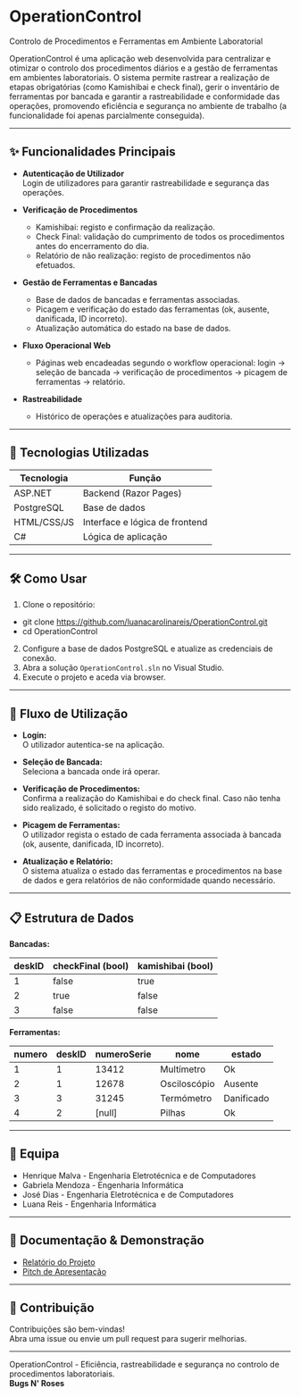 # OperationControl  
Controlo de Procedimentos e Ferramentas em Ambiente Laboratorial

OperationControl é uma aplicação web desenvolvida para centralizar e otimizar o controlo dos procedimentos diários e a gestão de ferramentas em ambientes laboratoriais. O sistema permite rastrear a realização de etapas obrigatórias (como Kamishibai e check final), gerir o inventário de ferramentas por bancada e garantir a rastreabilidade e conformidade das operações, promovendo eficiência e segurança no ambiente de trabalho (a funcionalidade foi apenas parcialmente conseguida).

---

## ✨ Funcionalidades Principais

- **Autenticação de Utilizador**  
  Login de utilizadores para garantir rastreabilidade e segurança das operações.

- **Verificação de Procedimentos**
  - Kamishibai: registo e confirmação da realização.
  - Check Final: validação do cumprimento de todos os procedimentos antes do encerramento do dia.
  - Relatório de não realização: registo de procedimentos não efetuados.

- **Gestão de Ferramentas e Bancadas**
  - Base de dados de bancadas e ferramentas associadas.
  - Picagem e verificação do estado das ferramentas (ok, ausente, danificada, ID incorreto).
  - Atualização automática do estado na base de dados.

- **Fluxo Operacional Web**
  - Páginas web encadeadas segundo o workflow operacional: login → seleção de bancada → verificação de procedimentos → picagem de ferramentas → relatório.

- **Rastreabilidade**
  - Histórico de operações e atualizações para auditoria.

---

## 🚀 Tecnologias Utilizadas

| Tecnologia     | Função                             |
| -------------- | --------------------------------- |
| ASP.NET        | Backend (Razor Pages)              |
| PostgreSQL     | Base de dados                      |
| HTML/CSS/JS    | Interface e lógica de frontend     |
| C#             | Lógica de aplicação                |

---

## 🛠️ Como Usar

1. Clone o repositório:
- git clone https://github.com/luanacarolinareis/OperationControl.git
- cd OperationControl

2. Configure a base de dados PostgreSQL e atualize as credenciais de conexão.
3. Abra a solução `OperationControl.sln` no Visual Studio.
4. Execute o projeto e aceda via browser.

---

## 🧩 Fluxo de Utilização

- **Login:**  
O utilizador autentica-se na aplicação.

- **Seleção de Bancada:**  
Seleciona a bancada onde irá operar.

- **Verificação de Procedimentos:**  
Confirma a realização do Kamishibai e do check final. Caso não tenha sido realizado, é solicitado o registo do motivo.

- **Picagem de Ferramentas:**  
O utilizador regista o estado de cada ferramenta associada à bancada (ok, ausente, danificada, ID incorreto).

- **Atualização e Relatório:**  
O sistema atualiza o estado das ferramentas e procedimentos na base de dados e gera relatórios de não conformidade quando necessário.

---

## 📋 Estrutura de Dados

**Bancadas:**

| deskID | checkFinal (bool) | kamishibai (bool) |
|--------|-------------------|-------------------|
| 1      | false             | true              |
| 2      | true              | false             |
| 3      | false             | false             |

**Ferramentas:**

| numero | deskID | numeroSerie | nome        | estado      |
|--------|--------|-------------|-------------|-------------|
| 1      | 1      | 13412       | Multímetro  | Ok          |
| 2      | 1      | 12678       | Osciloscópio| Ausente     |
| 3      | 3      | 31245       | Termómetro  | Danificado  |
| 4      | 2      | [null]      | Pilhas      | Ok          |

---

## 👥 Equipa

- Henrique Malva - Engenharia Eletrotécnica e de Computadores
- Gabriela Mendoza - Engenharia Informática
- José Dias - Engenharia Eletrotécnica e de Computadores
- Luana Reis - Engenharia Informática

---

## 📄 Documentação & Demonstração

- [Relatório do Projeto](Relatório-OperationControl.pdf)
- [Pitch de Apresentação](PPT-OperationControl.pdf)

---

## 📢 Contribuição

Contribuições são bem-vindas!  
Abra uma issue ou envie um pull request para sugerir melhorias.

---

OperationControl - Eficiência, rastreabilidade e segurança no controlo de procedimentos laboratoriais.  
**Bugs N' Roses**
